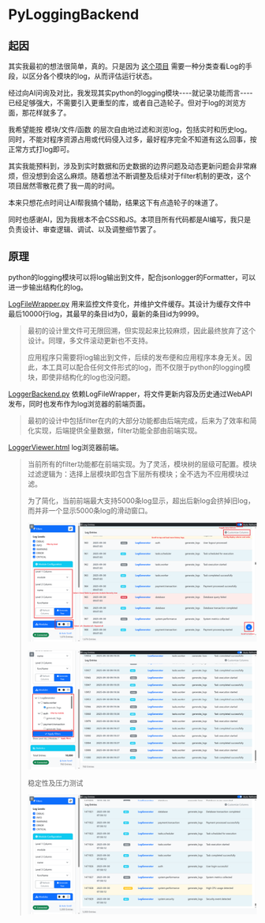 # PyLoggingBackend

## 起因

其实我最初的想法很简单，真的。只是因为 [这个项目](https://github.com/SleepySoft/IntelligenceIntegrationSystem) 需要一种分类查看Log的手段，以区分各个模块的log，从而评估运行状态。

经过向AI问询及对比，我发现其实python的logging模块----就记录功能而言----已经足够强大，不需要引入更重型的库，或者自己造轮子。但对于log的浏览方面，那花样就多了。

我希望能按 模块/文件/函数 的层次自由地过滤和浏览log，包括实时和历史log。同时，不能对程序资源占用或代码侵入过多，最好程序完全不知道有这么回事，按正常方式打log即可。

其实我能预料到，涉及到实时数据和历史数据的边界问题及动态更新问题会非常麻烦，但没想到会这么麻烦。随着想法不断调整及后续对于filter机制的更改，这个项目居然零散花费了我一周的时间。

本来只想花点时间让AI帮我搞个辅助，结果这下有点造轮子的味道了。

同时也感谢AI，因为我根本不会CSS和JS。本项目所有代码都是AI编写，我只是负责设计、审查逻辑、调试、以及调整细节罢了。


## 原理

python的logging模块可以将log输出到文件，配合jsonlogger的Formatter，可以进一步输出结构化的log。

[LogFileWrapper.py](LogFileWrapper.py) 用来监控文件变化，并维护文件缓存。其设计为缓存文件中最后10000行log，其最早的条目id为0，最新的条目id为9999。
> 
> 最初的设计里文件可无限回溯，但实现起来比较麻烦，因此最终放弃了这个设计。同理，多文件滚动更新也不支持。
> 
> 应用程序只需要将log输出到文件，后续的发布便和应用程序本身无关。因此，本工具可以配合任何文件形式的log，而不仅限于python的logging模块，即使非结构化的log也没问题。
> 

[LoggerBackend.py](LoggerBackend.py) 依赖LogFileWrapper，将文件更新内容及历史通过WebAPI发布，同时也发布作为log浏览器的前端页面。
> 
> 最初的设计中包括filter在内的大部分功能都由后端完成，后来为了效率和简化实现，后端提供全量数据，filter功能全部由前端实现。
> 

[LoggerViewer.html](LoggerViewer.html) log浏览器前端。
>
> 当前所有的filter功能都在前端实现。为了灵活，模块树的层级可配置。模块过滤逻辑为：选择上层模块即包含下层所有模块；全不选为不应用模块过滤。
> 
> 为了简化，当前前端最大支持5000条log显示，超出后新log会挤掉旧log，而并非一个显示5000条log的滑动窗口。
> 
> ![frontend_1.png](docs/frontend_1.png)
> 
> ![frontend_2.png](docs/frontend_2.png)
> 
> 稳定性及压力测试
> 
> ![img.png](docs/frontend_3.png)
> 

##


